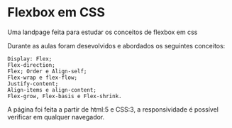 <H1> Flexbox em CSS </h1>

Uma landpage feita para estudar os conceitos de flexbox em css

Durante as aulas foram desevolvidos e abordados os seguintes conceitos:

    Display: Flex; 
    Flex-direction;
    Flex; Order e Align-self;
    Flex-wrap e flex-flow;
    Justify-content;
    Align-items e align-content;
    Flex-grow, Flex-basis e Flex-shrink.

A página foi feita a partir de html:5 e CSS:3, a responsividade é possível verificar em qualquer navegador.